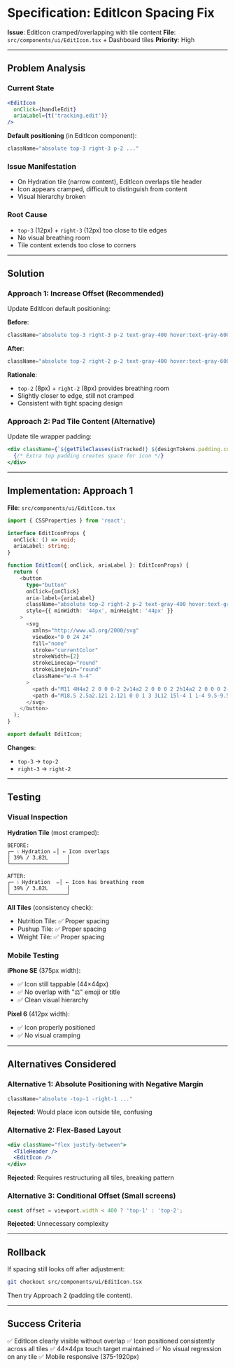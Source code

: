 # Specification: EditIcon Spacing Fix

**Issue**: EditIcon cramped/overlapping with tile content
**File**: `src/components/ui/EditIcon.tsx` + Dashboard tiles
**Priority**: High

---

## Problem Analysis

### Current State
```jsx
<EditIcon
  onClick={handleEdit}
  ariaLabel={t('tracking.edit')}
/>
```

**Default positioning** (in EditIcon component):
```jsx
className="absolute top-3 right-3 p-2 ..."
```

### Issue Manifestation
- On Hydration tile (narrow content), EditIcon overlaps tile header
- Icon appears cramped, difficult to distinguish from content
- Visual hierarchy broken

### Root Cause
- `top-3` (12px) + `right-3` (12px) too close to tile edges
- No visual breathing room
- Tile content extends too close to corners

---

## Solution

### Approach 1: Increase Offset (Recommended)
Update EditIcon default positioning:

**Before**:
```jsx
className="absolute top-3 right-3 p-2 text-gray-400 hover:text-gray-600 ..."
```

**After**:
```jsx
className="absolute top-2 right-2 p-2 text-gray-400 hover:text-gray-600 ..."
```

**Rationale**:
- `top-2` (8px) + `right-2` (8px) provides breathing room
- Slightly closer to edge, still not cramped
- Consistent with tight spacing design

### Approach 2: Pad Tile Content (Alternative)
Update tile wrapper padding:

```jsx
<div className={`${getTileClasses(isTracked)} ${designTokens.padding.compact} pt-8`}>
  {/* Extra top padding creates space for icon */}
</div>
```

---

## Implementation: Approach 1

**File**: `src/components/ui/EditIcon.tsx`

```typescript
import { CSSProperties } from 'react';

interface EditIconProps {
  onClick: () => void;
  ariaLabel: string;
}

function EditIcon({ onClick, ariaLabel }: EditIconProps) {
  return (
    <button
      type="button"
      onClick={onClick}
      aria-label={ariaLabel}
      className="absolute top-2 right-2 p-2 text-gray-400 hover:text-gray-600 dark:hover:text-gray-300 transition-colors rounded-lg hover:bg-white/10 focus:outline-none focus:ring-2 focus:ring-blue-500 focus:ring-offset-2 dark:focus:ring-offset-gray-800"
      style={{ minWidth: '44px', minHeight: '44px' }}
    >
      <svg
        xmlns="http://www.w3.org/2000/svg"
        viewBox="0 0 24 24"
        fill="none"
        stroke="currentColor"
        strokeWidth={2}
        strokeLinecap="round"
        strokeLinejoin="round"
        className="w-4 h-4"
      >
        <path d="M11 4H4a2 2 0 0 0-2 2v14a2 2 0 0 0 2 2h14a2 2 0 0 0 2-2v-7" />
        <path d="M18.5 2.5a2.121 2.121 0 0 1 3 3L12 15l-4 1 1-4 9.5-9.5z" />
      </svg>
    </button>
  );
}

export default EditIcon;
```

**Changes**:
- `top-3` → `top-2`
- `right-3` → `right-2`

---

## Testing

### Visual Inspection

**Hydration Tile** (most cramped):
```
BEFORE:
┌─ 💧 Hydration ✏️│ ← Icon overlaps
│ 39% / 3.82L      │
└──────────────────┘

AFTER:
┌─ 💧 Hydration  ✏️│ ← Icon has breathing room
│ 39% / 3.82L      │
└──────────────────┘
```

**All Tiles** (consistency check):
- Nutrition Tile: ✅ Proper spacing
- Pushup Tile: ✅ Proper spacing
- Weight Tile: ✅ Proper spacing

### Mobile Testing

**iPhone SE** (375px width):
- ✅ Icon still tappable (44×44px)
- ✅ No overlap with "⚖️" emoji or title
- ✅ Clean visual hierarchy

**Pixel 6** (412px width):
- ✅ Icon properly positioned
- ✅ No visual cramping

---

## Alternatives Considered

### Alternative 1: Absolute Positioning with Negative Margin
```jsx
className="absolute -top-1 -right-1 ..."
```
**Rejected**: Would place icon outside tile, confusing

### Alternative 2: Flex-Based Layout
```jsx
<div className="flex justify-between">
  <TileHeader />
  <EditIcon />
</div>
```
**Rejected**: Requires restructuring all tiles, breaking pattern

### Alternative 3: Conditional Offset (Small screens)
```jsx
const offset = viewport.width < 400 ? 'top-1' : 'top-2';
```
**Rejected**: Unnecessary complexity

---

## Rollback

If spacing still looks off after adjustment:
```bash
git checkout src/components/ui/EditIcon.tsx
```

Then try Approach 2 (padding tile content).

---

## Success Criteria

✅ EditIcon clearly visible without overlap
✅ Icon positioned consistently across all tiles
✅ 44×44px touch target maintained
✅ No visual regression on any tile
✅ Mobile responsive (375-1920px)
